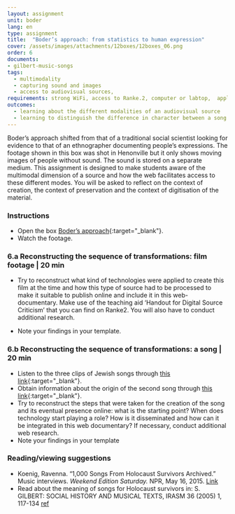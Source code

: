 ```yaml
---
layout: assignment
unit: boder
lang: en
type: assignment
title:  "Boder’s approach: from statistics to human expression"
cover: /assets/images/attachments/12boxes/12boxes_06.png
order: 6
documents:
- gilbert-music-songs
tags: 
  - multimodality
  - capturing sound and images
  - access to audiovisual sources,
requirements: strong WiFi, access to Ranke.2, computer or labtop,  application on labtop or computer to view video
outcomes:
  - learning about the different modalities of an audiovisual source
  - learning to distinguish the difference in character between a song as a historical source and film footage.
---
```


Boder’s approach shifted from that of a traditional social scientist looking for evidence to that of an ethnographer documenting people’s expressions. The footage shown in this box was shot in Henonville but it only shows moving images of people without sound. The sound is stored on a separate medium. This assignment is designed to make students aware of the multimodal dimension of a source and how the web facilitates access to these different modes. You will be asked to reflect on the context of creation, the context of preservation and the context of digitisation of the material. 

<!-- more -->

<!-- briefing-student -->

### Instructions
<!-- section-contents -->

- Open the box [Boder’s approach](https://ranke2.uni.lu/klynt/en/#Intro){:target="_blank"}.
- Watch the footage.

<!-- section -->

### 6.a  Reconstructing the sequence of transformations: film footage | 20 min
<!-- section-contents -->

- Try to reconstruct what kind of technologies were applied to create this film at the time and how this type of source had to be processed to make it suitable to publish online and include it in this web-documentary. Make use of the teaching aid  ‘Handout for Digital Source Criticism’ that you can find on Ranke2. You will also have to conduct additional research. 

- Note your findings in your template.

<!-- section -->

### 6.b  Reconstructing the sequence of transformations: a song | 20 min
<!-- section-contents -->

- Listen to the three clips of Jewish songs through [this link](https://centerhistorypsychology.wordpress.com/2016/09/02/dr-boder-and-the-missing-songs/){:target="_blank"}. 
- Obtain information about the origin of the second song through [this link](https://www.youtube.com/watch?v=LCvwnJl7_uE&list=PLA4EC2A2CA8B51BC9&index=1){:target="_blank"}.
- Try to reconstruct the steps that were taken for the creation of the song and its eventual presence online: what is the starting point? When does technology start playing a role? How is it disseminated and how can it be integrated in this web documentary? If necessary, conduct additional web research. 
- Note your findings in your template   

<!-- section -->

### Reading/viewing  suggestions
<!-- section-contents -->

- Koenig, Ravenna. “1,000 Songs From Holocaust Survivors Archived.” Music interviews. _Weekend Edition Saturday._ NPR, May 16, 2015. [Link](https://www.npr.org/2015/05/16/406967291/1-000-songs-from-holocaust-survivors-archived?t=1530721766077&t=1539629898605)
- Read about the meaning of songs for Holocaust survivors in: S. GILBERT: SOCIAL HISTORY AND MUSICAL TEXTS, IRASM 36 (2005) 1, 117-134 [ref](gilbert-music-songs) 
  
<!-- briefing-teacher -->
